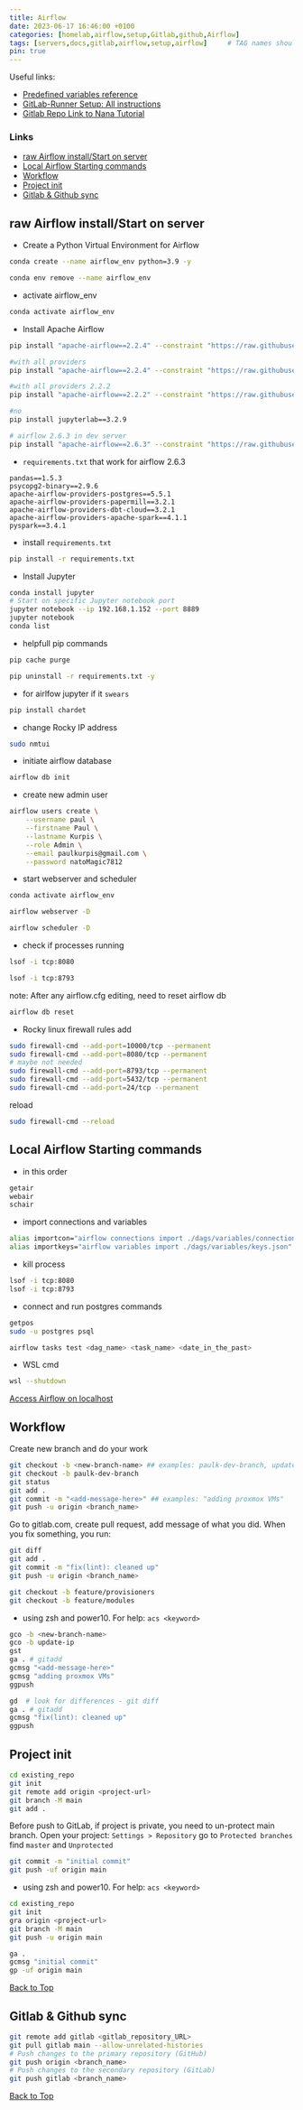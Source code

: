 ```yaml
---
title: Airflow
date: 2023-06-17 16:46:00 +0100
categories: [homelab,airflow,setup,Gitlab,github,Airflow]
tags: [servers,docs,gitlab,airflow,setup,airflow]     # TAG names should always be lowercase
pin: true
---
```


Useful links:

- [Predefined variables reference](https://docs.gitlab.com/ee/ci/variables/predefined_variables.html)
- [GitLab-Runner Setup: All instructions](https://docs.gitlab.com/runner/install/)
- [Gitlab Repo Link to Nana Tutorial](https://gitlab.com/nanuchi/mynodeapp-cicd-project/-/tree/main)

### Links

- [raw Airflow install/Start on server](#raw-airflow-installstart-on-server)
- [Local Airflow Starting commands](#local-airflow-starting-commands)
- [Workflow](#workflow)
- [Project init](#project-init)
- [Gitlab \& Github sync](#gitlab--github-sync)

## raw Airflow install/Start on server

- Create a Python Virtual Environment for Airflow

```bash
conda create --name airflow_env python=3.9 -y
```

```bash
conda env remove --name airflow_env
```

- activate airflow_env

```bash
conda activate airflow_env
```

- Install Apache Airflow

```bash
pip install "apache-airflow==2.2.4" --constraint "https://raw.githubusercontent.com/apache/airflow/constraints-2.2.4/constraints-no-providers-3.9.txt"
```

```bash
#with all providers
pip install "apache-airflow==2.2.4" --constraint "https://raw.githubusercontent.com/apache/airflow/constraints-2.2.4/constraints-3.9.txt"
```

```bash
#with all providers 2.2.2
pip install "apache-airflow==2.2.2" --constraint "https://raw.githubusercontent.com/apache/airflow/constraints-2.2.2/constraints-3.9.txt" 
```

```bash
#no
pip install jupyterlab==3.2.9
```

```bash
# airflow 2.6.3 in dev server
pip install "apache-airflow==2.6.3" --constraint "https://raw.githubusercontent.com/apache/airflow/constraints-2.6.3/constraints-3.9.txt"
```

- `requirements.txt` that work for airflow 2.6.3

```text
pandas==1.5.3
psycopg2-binary==2.9.6
apache-airflow-providers-postgres==5.5.1
apache-airflow-providers-papermill==3.2.1
apache-airflow-providers-dbt-cloud==3.2.1
apache-airflow-providers-apache-spark==4.1.1
pyspark==3.4.1
```

- install `requirements.txt`

```bash
pip install -r requirements.txt
```

- Install Jupyter

```bash
conda install jupyter
# Start on specific Jupyter notebook port
jupyter notebook --ip 192.168.1.152 --port 8889
jupyter notebook
conda list
```

- helpfull pip commands

```bash
pip cache purge
```

```bash
pip uninstall -r requirements.txt -y
```

- for airlfow jupyter if it `swears`

```bash
pip install chardet
```

- change Rocky IP address

```bash
sudo nmtui
```

- initiate airflow database

```bash
airflow db init
```

- create new admin user

```bash
airflow users create \
    --username paul \
    --firstname Paul \
    --lastname Kurpis \
    --role Admin \
    --email paulkurpis@gmail.com \
    --password natoMagic7812
```

- start webserver and scheduler

```bash
conda activate airflow_env
```

```bash
airflow webserver -D
```

```bash
airflow scheduler -D
```

- check if processes running

```bash
lsof -i tcp:8080
```

```bash
lsof -i tcp:8793
```

note: After any airflow.cfg editing, need to reset airflow db

```bash
airflow db reset
```

- Rocky linux firewall rules add

```bash
sudo firewall-cmd --add-port=10000/tcp --permanent
sudo firewall-cmd --add-port=8080/tcp --permanent
# maybe not needed
sudo firewall-cmd --add-port=8793/tcp --permanent
sudo firewall-cmd --add-port=5432/tcp --permanent
sudo firewall-cmd --add-port=24/tcp --permanent
```

reload

```bash
sudo firewall-cmd --reload
```

## Local Airflow Starting commands

- in this order

```bash
getair
webair
schair
```

- import connections and variables

```bash
alias importcon="airflow connections import ./dags/variables/connections.json"
alias importkeys="airflow variables import ./dags/variables/keys.json"
```

- kill process

```bash
lsof -i tcp:8080
lsof -i tcp:8793
```

- connect and run postgres commands

```bash
getpos
sudo -u postgres psql
```

```powershell
airflow tasks test <dag_name> <task_name> <date_in_the_past>
```

- WSL cmd

```bash
wsl --shutdown
```

[Access Airflow on localhost](http://localhost:8080)


## Workflow

Create new branch and do your work

```bash
git checkout -b <new-branch-name> ## examples: paulk-dev-branch, update-ip
git checkout -b paulk-dev-branch 
git status
git add .
git commit -m "<add-message-here>" ## examples: "adding proxmox VMs"
git push -u origin <branch_name>
```

Go to gitlab.com, create pull request, add message of what you did. When you fix something, you run:

```bash
git diff
git add .
git commit -m "fix(lint): cleaned up"
git push -u origin <branch_name>
```

```bash
git checkout -b feature/provisioners
git checkout -b feature/modules
```

- using zsh and power10. For help: `acs <keyword>`

```bash
gco -b <new-branch-name>
gco -b update-ip
gst
ga . # gitadd
gcmsg "<add-message-here>"
gcmsg "adding proxmox VMs"
ggpush
```

```bash
gd  # look for differences - git diff
ga . # gitadd
gcmsg "fix(lint): cleaned up"
ggpush
```

## Project init

```bash
cd existing_repo
git init 
git remote add origin <project-url>
git branch -M main
git add .
```

Before push to GitLab, if project is private, you need to un-protect main branch. Open your project: `Settings > Repository` go to `Protected branches` find `master` and `Unprotected`

```bash
git commit -m "initial commit"
git push -uf origin main
```

- using zsh and power10. For help: `acs <keyword>`

```bash
cd existing_repo
git init 
gra origin <project-url>
git branch -M main
git push -u origin main
```

```bash
ga .
gcmsg "initial commit"
gp -uf origin main
```

[Back to Top](#links)

## Gitlab & Github sync

```bash
git remote add gitlab <gitlab_repository_URL>
git pull gitlab main --allow-unrelated-histories
# Push changes to the primary repository (GitHub)
git push origin <branch_name>
# Push changes to the secondary repository (GitLab)   
git push gitlab <branch_name>
```

[Back to Top](#links)